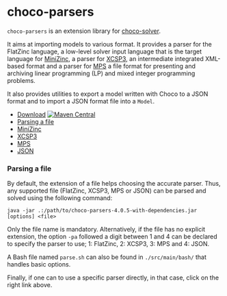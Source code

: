 choco-parsers
=============

`choco-parsers` is an extension library for [choco-solver](https://github.com/chocoteam/choco-solver).

It aims at importing models to various format.
It provides a parser for the FlatZinc language, a low-level solver input language that is the target language for [MiniZinc](http://www.minizinc.org/), 
a parser for [XCSP3](http://xcsp.org), an intermediate integrated XML-based format
and a parser for [MPS](http://miplib.zib.de/) a file format for presenting and archiving linear programming (LP) and mixed integer programming problems.

It also provides utilities to export a model written with Choco to a JSON format 
and to import a JSON format file into a `Model`.

* [Download](https://github.com/chocoteam/choco-parsers/releases/latest) [![Maven Central](https://maven-badges.herokuapp.com/maven-central/org.choco-solver/choco-parsers/badge.svg)](https://maven-badges.herokuapp.com/maven-central/org.choco-solver/choco-parsers)
* [Parsing a file](#par)
* [MiniZinc](./MINIZINC.md)
* [XCSP3](XCSP3.md)
* [MPS](MPS.md)
* [JSON](JSON.md)


<a name="par"></a>
### Parsing a file

By default, the extension of a file helps choosing the accurate parser.
Thus, any supported file (FlatZinc, XCSP3, MPS or JSON) can be parsed and solved using the following command:

  ```java -jar .:/path/to/choco-parsers-4.0.5-with-dependencies.jar [options] <file>```

Only the file name is mandatory.
Alternatively, if the file has no explicit extension, the option ```-pa``` followed a digit between 1 and 4 
can be declared to specify the parser to use; 1: FlatZinc, 2: XCSP3, 3: MPS and 4: JSON.

A Bash file named ```parse.sh``` can also be found in `./src/main/bash/` that handles basic options.

Finally, if one can to use a specific parser directly, in that case, click on the right link above.

